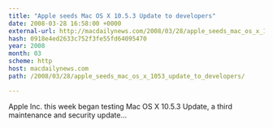 ```yaml
---
title: "Apple seeds Mac OS X 10.5.3 Update to developers"
date: 2008-03-28 16:58:00 +0000
external-url: http://macdailynews.com/2008/03/28/apple_seeds_mac_os_x_1053_update_to_developers/
hash: 0918e4ed2633c752f3fe55fd64095470
year: 2008
month: 03
scheme: http
host: macdailynews.com
path: /2008/03/28/apple_seeds_mac_os_x_1053_update_to_developers/

---
```


Apple Inc. this week began testing Mac OS X 10.5.3 Update, a third maintenance and security update...
